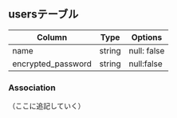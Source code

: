 ## usersテーブル

|Column     |Type       |Options         |
|-----------|-----------|----------------|
|name       |string     |null: false     |
|encrypted_password|string|null:false    |



### Association
（ここに追記していく）